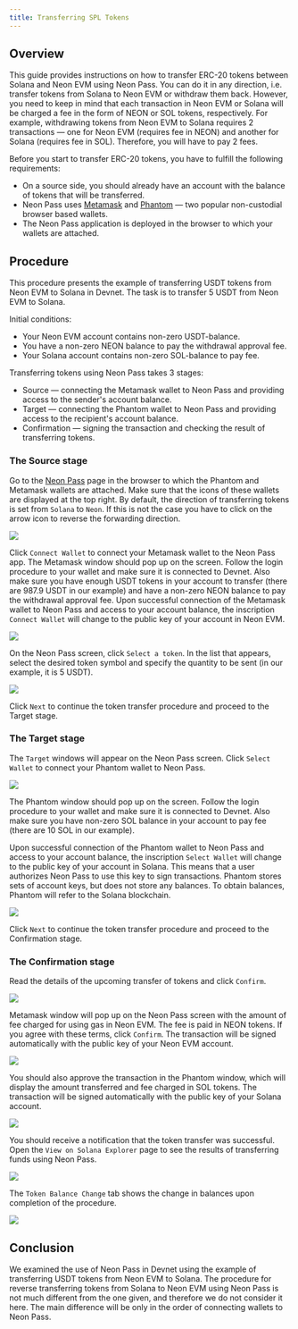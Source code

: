 ```yaml
---
title: Transferring SPL Tokens
---
```


## Overview
This guide provides instructions on how to transfer ERC-20 tokens between Solana and Neon EVM using Neon Pass. You can do it in any direction, i.e. transfer tokens from Solana to Neon EVM or withdraw them back. However, you need to keep in mind that each transaction in Neon EVM or Solana will be charged a fee in the form of NEON or SOL tokens, respectively. For example, withdrawing tokens from Neon EVM to Solana requires 2 transactions — one for Neon EVM (requires fee in NEON) and another for Solana (requires fee in SOL). Therefore, you will have to pay 2 fees.

Before you start to transfer ERC-20 tokens, you have to fulfill the following requirements:
  * On a source side, you should already have an account with the balance of tokens that will be transferred.
  * Neon Pass uses [Metamask](about/terminology.md#metamask) and [Phantom](about/terminology.md#phantom) — two popular non-custodial browser based wallets.
  * The Neon Pass application is deployed in the browser to which your wallets are attached.

## Procedure
This procedure presents the example of transferring USDT tokens from Neon EVM to Solana in Devnet. The task is to transfer 5 USDT from Neon EVM to Solana.

Initial conditions:
  * Your Neon EVM account contains non-zero USDT-balance.
  * You have a non-zero NEON balance to pay the withdrawal approval fee.
  * Your Solana account contains non-zero SOL-balance to pay fee.

Transferring tokens using Neon Pass takes 3 stages:
  * Source — connecting the Metamask wallet to Neon Pass and providing access to the sender's account balance.
  * Target — connecting the Phantom wallet to Neon Pass and providing access to the recipient's account balance.
  * Confirmation — signing the transaction and checking the result of transferring tokens.

### The Source stage

Go to the [Neon Pass](https://neonpass.live/) page in the browser to which the Phantom and Metamask wallets are attached. Make sure that the icons of these wallets are displayed at the top right. By default, the direction of transferring tokens is set from `Solana` to `Neon`. If this is not the case you have to click on the arrow icon to reverse the forwarding direction.

<div class='neon-img-box-600' style={{textAlign: 'center'}}>

![](img/transfer-spl-1.png)

</div>

Click `Connect Wallet` to connect your Metamask wallet to the Neon Pass app. The Metamask window should pop up on the screen. Follow the login procedure to your wallet and make sure it is connected to Devnet. Also make sure you have enough USDT tokens in your account to transfer (there are 987.9 USDT in our example) and have a non-zero NEON balance to pay the withdrawal approval fee. Upon successful connection of the Metamask wallet to Neon Pass and access to your account balance, the inscription `Connect Wallet` will change to the public key of your account in Neon EVM.

<div class='neon-img-box-300' style={{textAlign: 'center'}}>

![](img/transfer-spl-2.png)

</div>

On the Neon Pass screen, click `Select a token`. In the list that appears, select the desired token symbol and specify the quantity to be sent (in our example, it is 5 USDT).

<div class='neon-img-box-300' style={{textAlign: 'center'}}>

![](img/transfer-spl-3.png)

</div>

Click `Next` to continue the token transfer procedure and proceed to the Target stage.

### The Target stage

The `Target` windows will appear on the Neon Pass screen. Click `Select Wallet` to connect your Phantom wallet to Neon Pass.

<div class='neon-img-box-300' style={{textAlign: 'center'}}>

![](img/transfer-spl-4.png)

</div>

The Phantom window should pop up on the screen. Follow the login procedure to your wallet and make sure it is connected to Devnet. Also make sure you have non-zero SOL balance in your account to pay fee (there are 10 SOL in our example).

Upon successful connection of the Phantom wallet to Neon Pass and access to your account balance, the inscription `Select Wallet` will change to the public key of your account in Solana. This means that a user authorizes Neon Pass to use this key to sign transactions. Phantom stores sets of account keys, but does not store any balances. To obtain balances, Phantom will refer to the Solana blockchain.

<div class='neon-img-box-300' style={{textAlign: 'center'}}>

![](img/transfer-spl-5.png)

</div>

Click `Next` to continue the token transfer procedure and proceed to the Confirmation stage.

### The Confirmation stage

Read the details of the upcoming transfer of tokens and click `Confirm`.

<div class='neon-img-box-300' style={{textAlign: 'center'}}>

![](img/transfer-spl-6.png)

</div>

Metamask window will pop up on the Neon Pass screen with the amount of fee charged for using gas in Neon EVM. The fee is paid in NEON tokens. If you agree with these terms, click `Confirm`. The transaction will be signed automatically with the public key of your Neon EVM account.

<div class='neon-img-box-300' style={{textAlign: 'center'}}>

![](img/transfer-spl-7.png)

</div>

You should also approve the transaction in the Phantom window, which will display the amount transferred and fee charged in SOL tokens. The transaction will be signed automatically with the public key of your Solana account.

<div class='neon-img-width-300' style={{textAlign: 'center'}}>

![](img/transfer-spl-8.png)

</div>

You should receive a notification that the token transfer was successful. Open the `View on Solana Explorer` page to see the results of transferring funds using Neon Pass.

<div class='neon-img-box-600' style={{textAlign: 'center'}}>

![](img/transfer-spl-9.png)

</div>

The `Token Balance Change` tab shows the change in balances upon completion of the procedure.

<div class='neon-img-box-600' style={{textAlign: 'center'}}>

![](img/transfer-spl-10.png)

</div>

## Conclusion

We examined the use of Neon Pass in Devnet using the example of transferring USDT tokens from Neon EVM to Solana. The procedure for reverse transferring tokens from Solana to Neon EVM using Neon Pass is not much different from the one given, and therefore we do not consider it here. The main difference will be only in the order of connecting wallets to Neon Pass.
